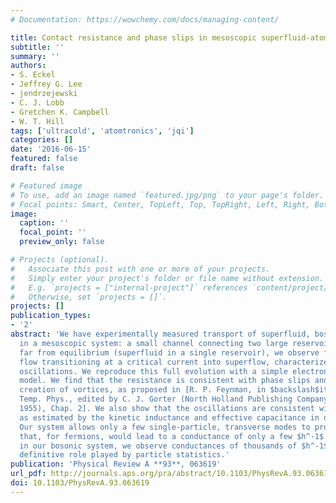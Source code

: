 ```yaml
---
# Documentation: https://wowchemy.com/docs/managing-content/

title: Contact resistance and phase slips in mesoscopic superfluid-atom transport
subtitle: ''
summary: ''
authors:
- S. Eckel
- Jeffrey G. Lee
- jendrzejewski
- C. J. Lobb
- Gretchen K. Campbell
- W. T. Hill
tags: ['ultracold', 'atomtronics', 'jqi']
categories: []
date: '2016-06-15'
featured: false
draft: false

# Featured image
# To use, add an image named `featured.jpg/png` to your page's folder.
# Focal points: Smart, Center, TopLeft, Top, TopRight, Left, Right, BottomLeft, Bottom, BottomRight.
image:
  caption: ''
  focal_point: ''
  preview_only: false

# Projects (optional).
#   Associate this post with one or more of your projects.
#   Simply enter your project's folder or file name without extension.
#   E.g. `projects = ["internal-project"]` references `content/project/deep-learning/index.md`.
#   Otherwise, set `projects = []`.
projects: []
publication_types:
- '2'
abstract: 'We have experimentally measured transport of superfluid, bosonic atoms
  in a mesoscopic system: a small channel connecting two large reservoirs. Starting
  far from equilibrium (superfluid in a single reservoir), we observe first resistive
  flow transitioning at a critical current into superflow, characterized by long-lived
  oscillations. We reproduce this full evolution with a simple electronic circuit
  model. We find that the resistance is consistent with phase slips and the associated
  creation of vortices, as proposed in [R. P. Feynman, in $backslash$it Prog. Low
  Temp. Phys., edited by C. J. Gorter (North Holland Publishing Company, Amsterdam,
  1955), Chap. 2]. We also show that the oscillations are consistent with LC oscillations
  as estimated by the kinetic inductance and effective capacitance in our system.
  Our system allows only a few single-particle, transverse modes to propagate, a situation
  that, for fermions, would lead to a conductance of only a few $h^-1$. By contrast,
  in our bosonic system, we observe conductances of thousands of $h^-1$, showing the
  definitive role played by particle statistics.'
publication: 'Physical Review A **93**, 063619'
url_pdf: http://journals.aps.org/pra/abstract/10.1103/PhysRevA.93.063619 http://link.aps.org/doi/10.1103/PhysRevA.93.063619
doi: 10.1103/PhysRevA.93.063619
---
```

